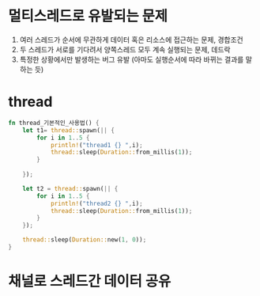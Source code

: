 # 멀티스레드로 유발되는 문제 
1. 여러 스레드가 순서에 무관하게 데이터 혹은 리소스에 접근하는 문제, 경합조건 
1. 두 스레드가 서로를 기다려서 양쪽스레드 모두 계속 실행되는 문제, 데드락 
1. 특정한 상황에서만 발생하는 버그 유발 (아마도 실행순서에 따라 바뀌는 결과를 말하는 듯)

# thread
```rust
fn thread_기본적인_사용법() {
    let t1= thread::spawn(|| {
        for i in 1..5 {
            println!("thread1 {} ",i);
            thread::sleep(Duration::from_millis(1));
        }
        
    });

    let t2 = thread::spawn(|| {
        for i in 1..5 {
            println!("thread2 {} ",i);
            thread::sleep(Duration::from_millis(1));
        }
    });

    thread::sleep(Duration::new(1, 0));
}
```

# 채널로 스레드간 데이터 공유
